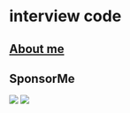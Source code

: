 # interview code

## [About me](https://www.seekhoo.cn/interview/)

## SponsorMe

<img src="http://yunog.cn/wxpay.png">
<img src="http://yunog.cn/alipay.jpg">
